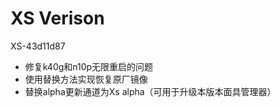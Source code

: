 # XS Verison
XS-43d11d87
* 修复k40g和n10p无限重启的问题
* 使用替换方法实现恢复原厂镜像
* 替换alpha更新通道为Xs alpha（可用于升级本版本面具管理器）
